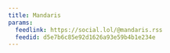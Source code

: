 ```yaml
---
title: Mandaris
params:
  feedlink: https://social.lol/@mandaris.rss
  feedid: d5e7b6c85e92d1626a93e59b4b1e234e
---
```

